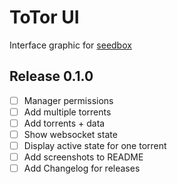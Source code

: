 # ToTor UI

Interface graphic for [seedbox](https://github.com/MaximeMaillet/seedbox)

## Release 0.1.0

* [ ] Manager permissions
* [ ] Add multiple torrents
* [ ] Add torrents + data
* [ ] Show websocket state
* [ ] Display active state for one torrent
* [ ] Add screenshots to README
* [ ] Add Changelog for releases